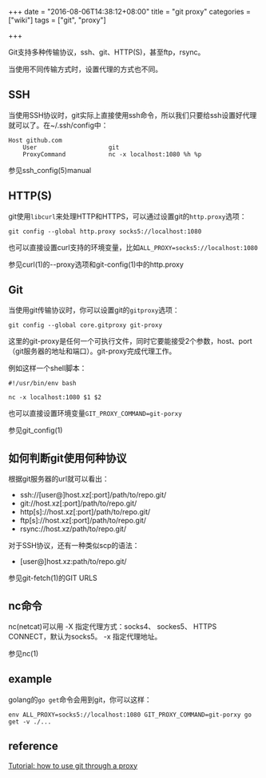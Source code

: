 +++
date = "2016-08-06T14:38:12+08:00"
title = "git proxy"
categories = ["wiki"]
tags = ["git", "proxy"]

+++

Git支持多种传输协议，ssh、git、HTTP(S)，甚至ftp，rsync。

当使用不同传输方式时，设置代理的方式也不同。

## SSH

当使用SSH协议时，git实际上直接使用ssh命令，所以我们只要给ssh设置好代理就可以了。在~/.ssh/config中：

```
Host github.com
    User                    git
    ProxyCommand            nc -x localhost:1080 %h %p
```

参见ssh_config(5)manual

## HTTP(S)

git使用`libcurl`来处理HTTP和HTTPS，可以通过设置git的`http.proxy`选项：

`git config --global http.proxy socks5://localhost:1080`

也可以直接设置curl支持的环境变量，比如`ALL_PROXY=socks5://localhost:1080`

参见curl(1)的--proxy选项和git-config(1)中的http.proxy

## Git

当使用git传输协议时，你可以设置git的`gitproxy`选项：

`git config --global core.gitproxy git-proxy`

这里的git-proxy是任何一个可执行文件，同时它要能接受2个参数，host、port（git服务器的地址和端口）。git-proxy完成代理工作。

例如这样一个shell脚本：

```shell
#!/usr/bin/env bash

nc -x localhost:1080 $1 $2
```

也可以直接设置环境变量`GIT_PROXY_COMMAND=git-porxy`

参见git_config(1)


## 如何判断git使用何种协议

根据git服务器的url就可以看出：

- ssh://[user@]host.xz[:port]/path/to/repo.git/
- git://host.xz[:port]/path/to/repo.git/
- http[s]://host.xz[:port]/path/to/repo.git/
- ftp[s]://host.xz[:port]/path/to/repo.git/
- rsync://host.xz/path/to/repo.git/

对于SSH协议，还有一种类似scp的语法：

- [user@]host.xz:path/to/repo.git/

参见git-fetch(1)的GIT URLS

## nc命令
nc(netcat)可以用 -X 指定代理方式：socks4、 sockes5、 HTTPS CONNECT，默认为socks5。 -x 指定代理地址。

参见nc(1)

## example
golang的`go get`命令会用到git，你可以这样：


`env ALL_PROXY=socks5://localhost:1080 GIT_PROXY_COMMAND=git-porxy go get -v ./...`

## reference
[Tutorial: how to use git through a proxy](http://cms-sw.github.io/tutorial-proxy.html)
